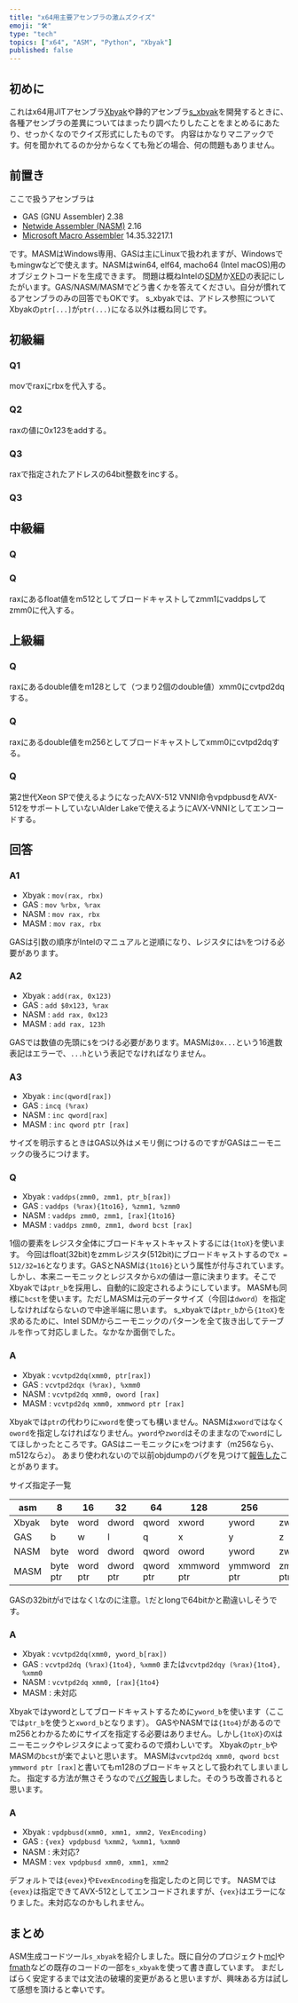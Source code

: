 ```yaml
---
title: "x64用主要アセンブラの激ムズクイズ"
emoji: "🛠"
type: "tech"
topics: ["x64", "ASM", "Python", "Xbyak"]
published: false
---
```

## 初めに
これはx64用JITアセンブラ[Xbyak](https://github.com/herumi/xbyak)や静的アセンブラ[s_xbyak](https://github.com/herumi/s_xbyak)を開発するときに、各種アセンブラの差異についてはまったり調べたりしたことをまとめるにあたり、せっかくなのでクイズ形式にしたものです。
内容はかなりマニアックです。何を聞かれてるのか分からなくても殆どの場合、何の問題もありません。

## 前置き
ここで扱うアセンブラは
- GAS (GNU Assembler) 2.38
- [Netwide Assembler (NASM)](https://www.nasm.us/) 2.16
- [Microsoft Macro Assembler](https://learn.microsoft.com/vi-vn/cpp/assembler/masm/microsoft-macro-assembler-reference) 14.35.32217.1

です。MASMはWindows専用、GASは主にLinuxで扱われますが、Windowsでもmingwなどで使えます。NASMはwin64, elf64, macho64 (Intel macOS)用のオブジェクトコードを生成できます。
問題は概ねIntelの[SDM](https://www.intel.com/content/www/us/en/developer/articles/technical/intel-sdm.html)か[XED](https://intelxed.github.io/)の表記にしたがいます。GAS/NASM/MASMでどう書くかを答えてください。自分が慣れてるアセンブラのみの回答でもOKです。
s_xbyakでは、アドレス参照についてXbyakの`ptr[...]`が`ptr(...)`になる以外は概ね同じです。

## 初級編

### Q1
movでraxにrbxを代入する。

### Q2
raxの値に0x123をaddする。

### Q3
raxで指定されたアドレスの64bit整数をincする。

### Q3

## 中級編

### Q

### Q
raxにあるfloat値をm512としてブロードキャストしてzmm1にvaddpsしてzmm0に代入する。

## 上級編

### Q
raxにあるdouble値をm128として（つまり2個のdouble値）xmm0にcvtpd2dqする。

### Q
raxにあるdouble値をm256としてブロードキャストしてxmm0にcvtpd2dqする。

### Q
第2世代Xeon SPで使えるようになったAVX-512 VNNI命令vpdpbusdをAVX-512をサポートしていないAlder Lakeで使えるようにAVX-VNNIとしてエンコードする。

## 回答

### A1
- Xbyak : `mov(rax, rbx)`
- GAS : `mov %rbx, %rax`
- NASM : `mov rax, rbx`
- MASM : `mov rax, rbx`

GASは引数の順序がIntelのマニュアルと逆順になり、レジスタには`%`をつける必要があります。

### A2
- Xbyak : `add(rax, 0x123)`
- GAS : `add $0x123, %rax`
- NASM : `add rax, 0x123`
- MASM : `add rax, 123h`

GASでは数値の先頭に`$`をつける必要があります。MASMは`0x...`という16進数表記はエラーで、`...h`という表記でなければなりません。

### A3
- Xbyak : `inc(qword[rax])`
- GAS : `incq (%rax)`
- NASM : `inc qword[rax]`
- MASM : `inc qword ptr [rax]`

サイズを明示するときはGAS以外はメモリ側につけるのですがGASはニーモニックの後ろにつけます。

### Q
- Xbyak : `vaddps(zmm0, zmm1, ptr_b[rax])`
- GAS : `vaddps (%rax){1to16}, %zmm1, %zmm0`
- NASM : `vaddps zmm0, zmm1, [rax]{1to16}`
- MASM : `vaddps zmm0, zmm1, dword bcst [rax]`

1個の要素をレジスタ全体にブロードキャストキャストするには`{1toX}`を使います。
今回はfloat(32bit)をzmmレジスタ(512bit)にブロードキャストするので`X = 512/32=16`となります。GASとNASMは`{1to16}`という属性が付与されています。
しかし、本来ニーモニックとレジスタから`X`の値は一意に決まります。そこでXbyakでは`ptr_b`を採用し、自動的に設定されるようにしています。
MASMも同様に`bcst`を使います。ただしMASMは元のデータサイズ（今回は`dword`）を指定しなければならないので中途半端に思います。
s_xbyakでは`ptr_b`から`{1toX}`を求めるために、Intel SDMからニーモニックのパターンを全て抜き出してテーブルを作って対応しました。なかなか面倒でした。

### A
- Xbyak : `vcvtpd2dq(xmm0, ptr[rax])`
- GAS : `vcvtpd2dqx (%rax), %xmm0`
- NASM : `vcvtpd2dq xmm0, oword [rax]`
- MASM : `vcvtpd2dq xmm0, xmmword ptr [rax]`

Xbyakでは`ptr`の代わりに`xword`を使っても構いません。NASMは`xword`ではなく`oword`を指定しなければなりません。`yword`や`zword`はそのままなので`xword`にしてほしかったところです。GASはニーモニックに`x`をつけます（m256なら`y`、m512なら`z`）。
あまり使われないので以前objdumpのバグを見つけて[報告した](https://lists.gnu.org/archive/html/bug-binutils/2018-04/msg00002.html)ことがあります。

サイズ指定子一覧

asm|8|16|32|64|128|256|512
-|-|-|-|-|-|-|-
Xbyak|byte|word|dword|qword|xword|yword|zword
GAS|b|w|l|q|x|y|z
NASM|byte|word|dword|qword|oword|yword|zword
MASM|byte ptr|word ptr|dword ptr|qword ptr|xmmword ptr|ymmword ptr|zmmword ptr

GASの32bitが`d`ではなく`l`なのに注意。`l`だとlongで64bitかと勘違いしそうです。

### A
- Xbyak : `vcvtpd2dq(xmm0, yword_b[rax])`
- GAS : `vcvtpd2dq (%rax){1to4}, %xmm0` または`vcvtpd2dqy (%rax){1to4}, %xmm0`
- NASM : `vcvtpd2dq xmm0, [rax]{1to4}`
- MASM : 未対応

Xbyakではywordとしてブロードキャストするために`yword_b`を使います（ここでは`ptr_b`を使うと`xword_b`となります）。
GASやNASMでは`{1to4}`があるのでm256とわかるためにサイズを指定する必要はありません。しかし`{1toX}`の`X`はニーモニックやレジスタによって変わるので煩わしいです。
Xbyakの`ptr_b`やMASMの`bcst`が楽でよいと思います。
MASMは`vcvtpd2dq xmm0, qword bcst ymmword ptr [rax]`と書いてもm128のブロードキャスとして扱われてしまいました。
指定する方法が無さそうなので[バグ報告](https://developercommunity.visualstudio.com/t/ml64exe-cant-deal-with-vcvtpd2dq-xmm0/10352105)しました。そのうち改善されると思います。

### A
- Xbyak : `vpdpbusd(xmm0, xmm1, xmm2, VexEncoding)`
- GAS : `{vex} vpdpbusd %xmm2, %xmm1, %xmm0`
- NASM : 未対応?
- MASM : `vex vpdpbusd xmm0, xmm1, xmm2`

デフォルトでは`{evex}`や`EvexEncoding`を指定したのと同じです。
NASMでは`{evex}`は指定できてAVX-512としてエンコードされますが、`{vex}`はエラーになりました。未対応なのかもしれません。

## まとめ
ASM生成コードツール`s_xbyak`を紹介しました。既に自分のプロジェクト[mcl](https://github.com/herumi/mcl)や[fmath](https://github.com/herumi/fmath)などの既存のコードの一部を`s_xbyak`を使って書き直しています。
まだしばらく安定するまでは文法の破壊的変更があると思いますが、興味ある方は試して感想を頂けると幸いです。
